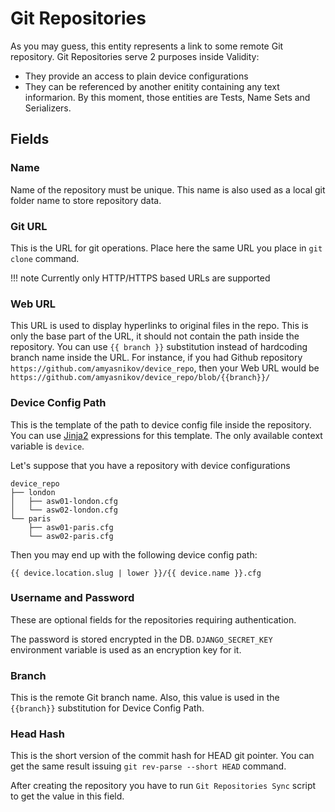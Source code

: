 # Git Repositories

As you may guess, this entity represents a link to some remote Git repository.
Git Repositories serve 2 purposes inside Validity:
* They provide an access to plain device configurations
* They can be referenced by another enitity containing any text informarion. By this moment, those entities are Tests, Name Sets and Serializers.

## Fields

### Name
Name of the repository must be unique. This name is also used as a local git folder name to store repository data.

### Git URL

This is the URL for git operations. Place here the same URL you place in `git clone` command.

!!! note
    Currently only HTTP/HTTPS based URLs are supported

### Web URL

This URL is used to display hyperlinks to original files in the repo. This is only the base part of the URL, it should not contain the path inside the repository.
You can use `{{ branch }}` substitution instead of hardcoding branch name inside the URL.
For instance, if you had Github repository `https://github.com/amyasnikov/device_repo`, then your Web URL would be <br/>
`https://github.com/amyasnikov/device_repo/blob/{{branch}}/`


### Device Config Path

This is the template of the path to device config file inside the repository. You can use [Jinja2](https://jinja.palletsprojects.com/en/3.0.x/templates/) expressions for this template. The only available context variable is `device`.

Let's suppose that you have a repository with device configurations

```console
device_repo
├── london
│   ├── asw01-london.cfg
│   └── asw02-london.cfg
└── paris
    ├── asw01-paris.cfg
    └── asw02-paris.cfg
```
Then you may end up with the following device config path:

`{{ device.location.slug | lower }}/{{ device.name }}.cfg`

### Username and Password

These are optional fields for the repositories requiring authentication.

The password is stored encrypted in the DB. `DJANGO_SECRET_KEY` environment variable is used as an encryption key for it.

### Branch

This is the remote Git branch name. Also, this value is used in the `{{branch}}` substitution for Device Config Path.

### Head Hash

This is the short version of the commit hash for HEAD git pointer. You can get the same result issuing `git rev-parse --short HEAD` command.

After creating the repository you have to run `Git Repositories Sync` script to get the value in this field.
